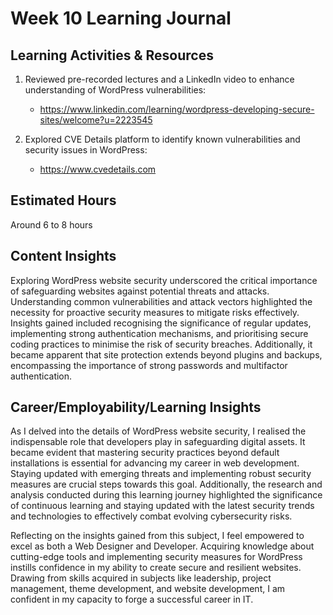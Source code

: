 # Week 10 Learning Journal

## Learning Activities & Resources

1. Reviewed pre-recorded lectures and a LinkedIn video to enhance understanding of WordPress vulnerabilities:
   - https://www.linkedin.com/learning/wordpress-developing-secure-sites/welcome?u=2223545

2. Explored CVE Details platform to identify known vulnerabilities and security issues in WordPress:
   - https://www.cvedetails.com

## Estimated Hours
Around 6 to 8 hours

## Content Insights

Exploring WordPress website security underscored the critical importance of safeguarding websites against potential threats and attacks. Understanding common vulnerabilities and attack vectors highlighted the necessity for proactive security measures to mitigate risks effectively. Insights gained included recognising the significance of regular updates, implementing strong authentication mechanisms, and prioritising secure coding practices to minimise the risk of security breaches. Additionally, it became apparent that site protection extends beyond plugins and backups, encompassing the importance of strong passwords and multifactor authentication.

## Career/Employability/Learning Insights

As I delved into the details of WordPress website security, I realised the indispensable role that developers play in safeguarding digital assets. It became evident that mastering security practices beyond default installations is essential for advancing my career in web development. Staying updated with emerging threats and implementing robust security measures are crucial steps towards this goal. Additionally, the research and analysis conducted during this learning journey highlighted the significance of continuous learning and staying updated with the latest security trends and technologies to effectively combat evolving cybersecurity risks.

Reflecting on the insights gained from this subject, I feel empowered to excel as both a Web Designer and Developer. Acquiring knowledge about cutting-edge tools and implementing security measures for WordPress instills confidence in my ability to create secure and resilient websites. Drawing from skills acquired in subjects like leadership, project management, theme development, and website development, I am confident in my capacity to forge a successful career in IT.










